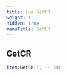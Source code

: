 ```yaml
---
title: Lua GetCR
weight: 1
hidden: true
menuTitle: GetCR
---
```

## GetCR
```lua
item:GetCR(); -- int
```